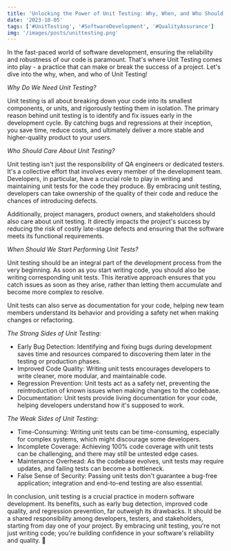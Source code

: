 ```yaml
---
title: 'Unlocking the Power of Unit Testing: Why, When, and Who Should Care?'
date: '2023-10-05'
tags: ['#UnitTesting', '#SoftwareDevelopment', '#QualityAssurance']
img: '/images/posts/unittesting.png'
---
```


In the fast-paced world of software development, ensuring the reliability and robustness of our code is paramount. That's where Unit Testing comes into play - a practice that can make or break the success of a project. Let's dive into the why, when, and who of Unit Testing!

*Why Do We Need Unit Testing?*

Unit testing is all about breaking down your code into its smallest components, or units, and rigorously testing them in isolation. The primary reason behind unit testing is to identify and fix issues early in the development cycle. By catching bugs and regressions at their inception, you save time, reduce costs, and ultimately deliver a more stable and higher-quality product to your users.

*Who Should Care About Unit Testing?*

Unit testing isn't just the responsibility of QA engineers or dedicated testers. It's a collective effort that involves every member of the development team. Developers, in particular, have a crucial role to play in writing and maintaining unit tests for the code they produce. By embracing unit testing, developers can take ownership of the quality of their code and reduce the chances of introducing defects.

Additionally, project managers, product owners, and stakeholders should also care about unit testing. It directly impacts the project's success by reducing the risk of costly late-stage defects and ensuring that the software meets its functional requirements.

*When Should We Start Performing Unit Tests?*

Unit testing should be an integral part of the development process from the very beginning. As soon as you start writing code, you should also be writing corresponding unit tests. This iterative approach ensures that you catch issues as soon as they arise, rather than letting them accumulate and become more complex to resolve.

Unit tests can also serve as documentation for your code, helping new team members understand its behavior and providing a safety net when making changes or refactoring.

*The Strong Sides of Unit Testing:*

- Early Bug Detection: Identifying and fixing bugs during development saves time and resources compared to discovering them later in the testing or production phases.
- Improved Code Quality: Writing unit tests encourages developers to write cleaner, more modular, and maintainable code.
- Regression Prevention: Unit tests act as a safety net, preventing the reintroduction of known issues when making changes to the codebase.
- Documentation: Unit tests provide living documentation for your code, helping developers understand how it's supposed to work.

*The Weak Sides of Unit Testing:*

- Time-Consuming: Writing unit tests can be time-consuming, especially for complex systems, which might discourage some developers.
- Incomplete Coverage: Achieving 100% code coverage with unit tests can be challenging, and there may still be untested edge cases.
- Maintenance Overhead: As the codebase evolves, unit tests may require updates, and failing tests can become a bottleneck.
- False Sense of Security: Passing unit tests don't guarantee a bug-free application; integration and end-to-end testing are also essential.

In conclusion, unit testing is a crucial practice in modern software development. Its benefits, such as early bug detection, improved code quality, and regression prevention, far outweigh its drawbacks. It should be a shared responsibility among developers, testers, and stakeholders, starting from day one of your project. By embracing unit testing, you're not just writing code; you're building confidence in your software's reliability and quality. 🚀 